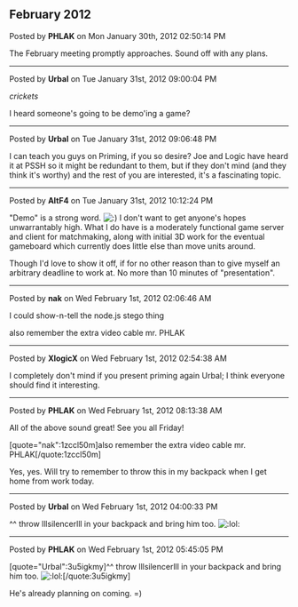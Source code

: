 ## February 2012
Posted by **PHLAK** on Mon January 30th, 2012 02:50:14 PM

The February meeting promptly approaches.  Sound off with any plans.

--------------------------------------------------------------------------------

Posted by **Urbal** on Tue January 31st, 2012 09:00:04 PM

*crickets*

I heard someone's going to be demo'ing a game?

--------------------------------------------------------------------------------

Posted by **Urbal** on Tue January 31st, 2012 09:06:48 PM

I can teach you guys on Priming, if you so desire? Joe and Logic have heard it at PSSH so it might be redundant to them, but if they don't mind (and they think it's worthy) and the rest of you are interested, it's a fascinating topic.

--------------------------------------------------------------------------------

Posted by **AltF4** on Tue January 31st, 2012 10:12:24 PM

"Demo" is a strong word. <!-- s:) --><img src="{SMILIES_PATH}/icon_e_smile.gif" alt=":)" title="Smile" /><!-- s:) --> I don't want to get anyone's hopes unwarrantably high. What I do have is a moderately functional game server and client for matchmaking, along with initial 3D work for the eventual gameboard which currently does little else than move units around.

Though I'd love to show it off, if for no other reason than to give myself an arbitrary deadline to work at. No more than 10 minutes of "presentation".

--------------------------------------------------------------------------------

Posted by **nak** on Wed February 1st, 2012 02:06:46 AM

I could show-n-tell the node.js stego thing

also remember the extra video cable mr. PHLAK

--------------------------------------------------------------------------------

Posted by **XlogicX** on Wed February 1st, 2012 02:54:38 AM

I completely don't mind if you present priming again Urbal; I think everyone should find it interesting.

--------------------------------------------------------------------------------

Posted by **PHLAK** on Wed February 1st, 2012 08:13:38 AM

All of the above sound great! See you all Friday!

[quote="nak":1zccl50m]also remember the extra video cable mr. PHLAK[/quote:1zccl50m]

Yes, yes.  Will try to remember to throw this in my backpack when I get home from work today.

--------------------------------------------------------------------------------

Posted by **Urbal** on Wed February 1st, 2012 04:00:33 PM

^^ throw lllsilencerlll in your backpack and bring him too.  <!-- s:lol: --><img src="{SMILIES_PATH}/icon_lol.gif" alt=":lol:" title="Laughing" /><!-- s:lol: -->

--------------------------------------------------------------------------------

Posted by **PHLAK** on Wed February 1st, 2012 05:45:05 PM

[quote="Urbal":3u5igkmy]^^ throw lllsilencerlll in your backpack and bring him too.  <!-- s:lol: --><img src="{SMILIES_PATH}/icon_lol.gif" alt=":lol:" title="Laughing" /><!-- s:lol: -->[/quote:3u5igkmy]

He's already planning on coming. =)
